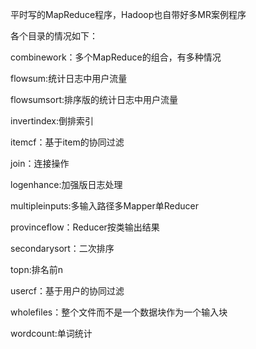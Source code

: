 平时写的MapReduce程序，Hadoop也自带好多MR案例程序

各个目录的情况如下：

combinework：多个MapReduce的组合，有多种情况

flowsum:统计日志中用户流量

flowsumsort:排序版的统计日志中用户流量

invertindex:倒排索引

itemcf：基于item的协同过滤

join：连接操作

logenhance:加强版日志处理

multipleinputs:多输入路径多Mapper单Reducer

provinceflow：Reducer按类输出结果

secondarysort：二次排序

topn:排名前n

usercf：基于用户的协同过滤

wholefiles：整个文件而不是一个数据块作为一个输入块

wordcount:单词统计

